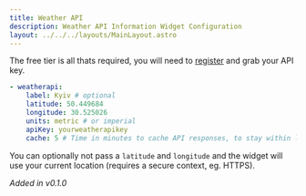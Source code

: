 ```yaml
---
title: Weather API
description: Weather API Information Widget Configuration
layout: ../../../layouts/MainLayout.astro
---
```


The free tier is all thats required, you will need to [register](https://www.weatherapi.com/signup.aspx) and grab your API key.

```yaml
- weatherapi:
    label: Kyiv # optional
    latitude: 50.449684
    longitude: 30.525026
    units: metric # or imperial
    apiKey: yourweatherapikey
    cache: 5 # Time in minutes to cache API responses, to stay within limits
```

You can optionally not pass a `latitude` and `longitude` and the widget will use your current location (requires a secure context, eg. HTTPS).

*Added in v0.1.0*
